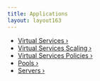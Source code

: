 ```yaml
---
title: Applications
layout: layout163
---
```

* <a href="/docs/16.3/configuration-guide/applications/virtual-services/">Virtual Services ›</a>
* <a href="/docs/16.3/configuration-guide/applications/vs-scaling/">Virtual Services Scaling ›</a>
* <a href="/docs/16.3/configuration-guide/applications/vs-policies/">Virtual Services Policies ›</a>
* <a href="/docs/16.3/configuration-guide/applications/pools/">Pools ›</a>
* <a href="/docs/16.3/configuration-guide/applications/servers/">Servers ›</a>  
